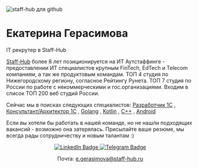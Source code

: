 ![staff-hub для github](https://user-images.githubusercontent.com/122780339/229493373-d8679708-cf85-49f4-bdd7-4f694bbe82f9.png)

# Екатерина Герасимова

IT рекрутер в Staff-Hub

<p align='left'>
   <a href='https://staff-hub.ru/'>Staff-Hub</a> более 8 лет позиционируется на ИТ Аутстаффинге - предоставлении ИТ специалистов крупным FinTech, EdTech и Telecom компаниям, а так же продуктовым командам.
   ТОП 4 студия по Нижегородскому региону, согласное Рейтингу Рунета.
   ТОП 7  студия по России по работе с некоммерческими и гос.организациями.  
   Входим в список ТОП 200 веб студий России.
</p>

<p align='left'>
   Сейчас мы в поисках следующих специалистов: <a href='https://geeklink.io/job/staff-hub-full-time-razrabotchik-1s-v-sfere-zhkh/'>Разработчик 1С</a> , 
   <a href='https://geeklink.io/job/staff-hub-full-time-konsultant-arhitektor-1s-senior/'>Консультант/Архитектор 1С</a> ,
   <a href='https://geeklink.io/job/staff-hub-rossiya-full-time-backend-golang-lead/'>Golang</a> ,
   <a href='https://geeklink.io/job/staff-hub-rossiya-full-time-backend-kotlin-senior-lead/'>Kotlin</a> ,
   <a href='https://geeklink.io/job/staff-hub-rossiya-full-time-c-na-proekt-v-sfere-informatsionnoj-bezopasnosti/'>C++</a> ,
   <a href='https://geeklink.io/job/staff-hub-rossiya-full-time-android-middle/'>Android</a>
</p>

Если вы хотели бы работать в нашей команде, но не нашли подходящих вакансий - возможно она затерялась. Присылайте ваше резюме, мы всегда рады сотрудничеству и новым талантам :)

<p align='center'>
   <a href="https://www.linkedin.com/in/ekaterina-gerasimova-staffhub/">
   <img src="https://img.shields.io/badge/LinkedIn-blue?style=for-the-badge&logo=linkedin&logoColor=white" alt="LinkedIn Badge"/>
   <a href="https://t.me/geraterina">
   <img src="https://img.shields.io/badge/Telegram-blue?style=for-the-badge&logo=twitter&logoColor=white" alt="Telegram Badge"/>
   </a>   
</p>

<p align='center'>      
   Почта:
   <a href='mailto:e.gerasimova@staff-hub.ru'>e.gerasimova@staff-hub.ru</a>
</p>
